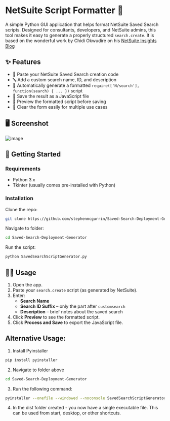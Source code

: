 # NetSuite Script Formatter 🧾

A simple Python GUI application that helps format NetSuite Saved Search scripts. Designed for consultants, developers, and NetSuite admins, this tool makes it easy to generate a properly structured `search.create`. It is based on the wonderful work by Chidi Okwudire on his [NetSuite Insights Blog](https://netsuite.smash-ict.com/saved-search-deployment-failed-try-this-before-resorting-to-manual-deployment/)


## ✨ Features

- 📝 Paste your NetSuite Saved Search creation code
- 🔤 Add a custom search name, ID, and description
- 🔄 Automatically generate a formatted `require(['N/search'], function(search) { ... })` script
- 💾 Save the result as a JavaScript file
- 👀 Preview the formatted script before saving
- 🧹 Clear the form easily for multiple use cases

## 🖥️ Screenshot

![image](https://github.com/user-attachments/assets/71234069-3f8c-42ba-877b-3e4748b11144)

## 🚀 Getting Started

### Requirements

- Python 3.x
- Tkinter (usually comes pre-installed with Python)

### Installation

Clone the repo:

```bash
git clone https://github.com/stephenmcgurrin/Saved-Search-Deployment-Generator.git
```
Navigate to folder:
```bash
cd Saved-Search-Deployment-Generator
```
Run the script:
```bash
python SavedSearchScriptGenerator.py
```


## 🧑‍💻 Usage

1. Open the app.
2. Paste your `search.create` script (as generated by NetSuite).
3. Enter:
   - **Search Name**
   - **Search ID Suffix** – only the part after `customsearch`
   - **Description** – brief notes about the saved search
4. Click **Preview** to see the formatted script.
5. Click **Process and Save** to export the JavaScript file.


## Alternative Usage:

1. Install Pyinstaller
```bash
pip install pyinstaller
```
2. Navigate to folder above
```bash
cd Saved-Search-Deployment-Generator
```
3. Run the following command:
```bash
pyinstaller --onefile --windowed --noconsole SavedSearchScriptGenerator.py
```
4. In the dist folder created - you now have a single executable file. This can be used from start, desktop, or other shortcuts.
